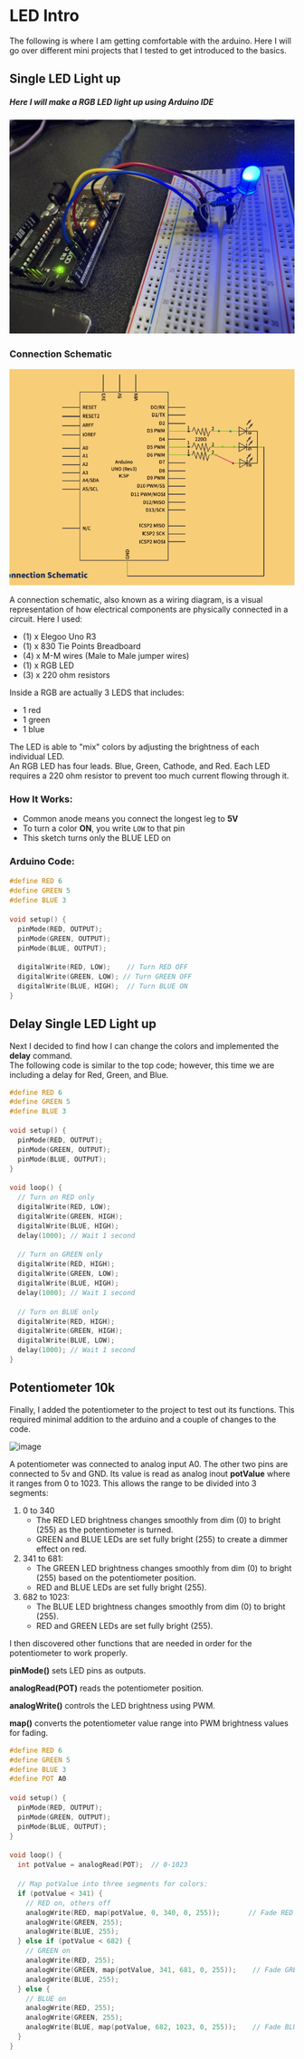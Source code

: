 # LED Intro

The following is where I am getting comfortable with the arduino. Here I will go over different mini projects that I tested to get introduced to the basics.

## Single LED Light up
##### Here I will make a RGB LED light up using Arduino IDE

![image](https://github.com/FatimaMarq14/4443-IoT/blob/main/Assignments/A02/Intro%20LED.jpg)



### Connection Schematic
![image](https://github.com/FatimaMarq14/4443-IoT/blob/main/Assignments/A02/Screenshot%202025-07-09%20224117.png)

A connection schematic, also known as a wiring diagram, is a visual representation of how electrical components are physically connected in a circuit. Here I used:
- (1) x Elegoo Uno R3
- (1) x 830 Tie Points Breadboard
- (4) x M-M wires (Male to Male jumper wires)
- (1) x RGB LED
- (3) x 220 ohm resistors

Inside a RGB are actually 3 LEDS that includes:
- 1 red
- 1 green
- 1 blue


The LED is able to "mix" colors by adjusting the brightness of each individual LED. <br/>
An RGB LED has four leads. Blue, Green, Cathode, and Red. Each LED requires a 220 ohm resistor to prevent too much current flowing through it.<br/>

### How It Works:
- Common anode means you connect the longest leg to **5V**
- To turn a color **ON**, you write `LOW` to that pin
- This sketch turns only the BLUE LED on

### Arduino Code:
```cpp
#define RED 6
#define GREEN 5
#define BLUE 3

void setup() {
  pinMode(RED, OUTPUT);
  pinMode(GREEN, OUTPUT);
  pinMode(BLUE, OUTPUT);

  digitalWrite(RED, LOW);    // Turn RED OFF
  digitalWrite(GREEN, LOW); // Turn GREEN OFF
  digitalWrite(BLUE, HIGH);  // Turn BLUE ON
}
```
## Delay Single LED Light up

Next I decided to find how I can change the colors and implemented the **delay** command. <br/> The following code is similar to the top code; however, this time we are including a delay for Red, Green, and Blue. 
```cpp
#define RED 6
#define GREEN 5
#define BLUE 3

void setup() {
  pinMode(RED, OUTPUT);
  pinMode(GREEN, OUTPUT);
  pinMode(BLUE, OUTPUT);
}

void loop() {
  // Turn on RED only
  digitalWrite(RED, LOW);
  digitalWrite(GREEN, HIGH);
  digitalWrite(BLUE, HIGH);
  delay(1000); // Wait 1 second

  // Turn on GREEN only
  digitalWrite(RED, HIGH);
  digitalWrite(GREEN, LOW);
  digitalWrite(BLUE, HIGH);
  delay(1000); // Wait 1 second

  // Turn on BLUE only
  digitalWrite(RED, HIGH);
  digitalWrite(GREEN, HIGH);
  digitalWrite(BLUE, LOW);
  delay(1000); // Wait 1 second
}
```

## Potentiometer 10k

Finally, I added the potentiometer to the project to test out its functions. This required minimal addition to the arduino and a couple of changes to the code. <br/>

![image]()


A potentiometer was connected to analog input A0. The other two pins are connected to 5v and GND. Its value is read as analog inout **potValue** where it ranges from 0 to 1023. This allows the range to be divided into 3 segments:
1. 0 to 340
   - The RED LED brightness changes smoothly from dim (0) to bright (255) as the potentiometer is turned.
   - GREEN and BLUE LEDs are set fully bright (255) to create a dimmer effect on red.
2. 341 to 681:
   - The GREEN LED brightness changes smoothly from dim (0) to bright (255) based on the potentiometer position.
   - RED and BLUE LEDs are set fully bright (255).
3. 682 to 1023:
   - The BLUE LED brightness changes smoothly from dim (0) to bright (255).
   - RED and GREEN LEDs are set fully bright (255).

I then discovered other functions that are needed in order for the potentiometer to work properly. 

**pinMode()** sets LED pins as outputs.

**analogRead(POT)** reads the potentiometer position.

**analogWrite()** controls the LED brightness using PWM.

**map()** converts the potentiometer value range into PWM brightness values for fading.



```cpp
#define RED 6
#define GREEN 5
#define BLUE 3
#define POT A0

void setup() {
  pinMode(RED, OUTPUT);
  pinMode(GREEN, OUTPUT);
  pinMode(BLUE, OUTPUT);
}

void loop() {
  int potValue = analogRead(POT);  // 0-1023

  // Map potValue into three segments for colors:
  if (potValue < 341) {
    // RED on, others off
    analogWrite(RED, map(potValue, 0, 340, 0, 255));       // Fade RED from bright to dim
    analogWrite(GREEN, 255);
    analogWrite(BLUE, 255);
  } else if (potValue < 682) {
    // GREEN on
    analogWrite(RED, 255);
    analogWrite(GREEN, map(potValue, 341, 681, 0, 255));    // Fade GREEN from bright to dim
    analogWrite(BLUE, 255);
  } else {
    // BLUE on
    analogWrite(RED, 255);
    analogWrite(GREEN, 255);
    analogWrite(BLUE, map(potValue, 682, 1023, 0, 255));    // Fade BLUE from bright to dim
  }
}
```
